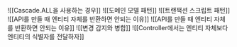 ![[Cascade.ALL을 사용하는 경우]]
![[도메인 모델 패턴]]
![[트랜잭션 스크립트 패턴]]
![[API를 만들 때 엔티티 자체를 반환하면 안되는 이유]]
![[API를 만들 때 엔티티 자체를 반환하면 안되는 이유]]
![[변경 감지와 병합]]
![[Controller에서는 엔티티 자체보다 엔티티의 식별자를 전달하자]]












